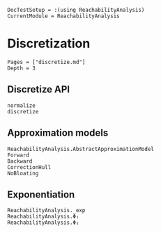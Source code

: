 ```@meta
DocTestSetup = :(using ReachabilityAnalysis)
CurrentModule = ReachabilityAnalysis
```

# Discretization

```@contents
Pages = ["discretize.md"]
Depth = 3
```

## Discretize API

```@docs
normalize
discretize
```

## Approximation models

```@docs
ReachabilityAnalysis.AbstractApproximationModel
Forward
Backward
CorrectionHull
NoBloating
```

## Exponentiation

```@docs
ReachabilityAnalysis._exp
ReachabilityAnalysis.Φ₁
ReachabilityAnalysis.Φ₂
```
